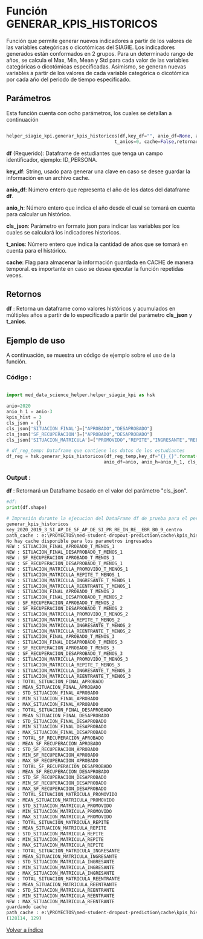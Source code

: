 Función **GENERAR_KPIS_HISTORICOS**
==============================
<p1>Función que permite generar nuevos indicadores a partir de los valores de las variables categóricas o dicotómicas del SIAGIE. Los indicadores generados están conformados en 2 grupos. Para un determinado rango de años, se calcula el Max, Min, Mean y Std para cada valor de las variables categóricas o dicotómicas especificadas. Asimismo, se generan nuevas variables a partir de los valores de cada variable categórica o dicotómica por cada año del periodo de tiempo especificado.</p1> 

**<h2>Parámetros</h2>**
<p> Esta función cuenta con ocho parámetros, los cuales se detallan a continuación</p>

```Python

helper_siagie_kpi.generar_kpis_historicos(df,key_df="", anio_df=None, anio_h=None, cls_json=None,
                                        t_anios=0, cache=False,retornar=True):

```

<p1><strong>df</strong> (Requerido): Dataframe de estudiantes que tenga un campo identificador, ejemplo: ID_PERSONA.</p1>

<p1><strong>key_df</strong>: String, usado para generar una clave en caso se desee guardar la información en un archivo cache.</p1>

<p1><strong>anio_df</strong>: Número entero que representa el año de los datos del dataframe <strong>df</strong>.</p1>

<p1><strong>anio_h</strong>: Número entero que indica el año desde el cual se tomará en cuenta para calcular un histórico.</p1>

<p1><strong>cls_json</strong>: Parámetro en formato json para indicar las variables por los cuales se calculará los indicadores historicos.</p1>

<p1><strong>t_anios</strong>: Número entero que indica la cantidad de años que se tomará en cuenta para el histórico.</p1>

<p1><strong>cache</strong>: Flag para almacenar la información guardada en CACHE de manera temporal. es importante en caso se desea ejecutar la función repetidas veces.</p1>


**<h2>Retornos</h2>**

<p1><strong>df</strong> : Retorna un dataframe como valores históricos y acumulados en múltiples años a partir de lo especificado a partir del parámetro <strong>cls_json</strong> y <strong>t_anios</strong>.</p1>

<p1> </p1>

**<h2>Ejemplo de uso</h2>**
<p1> A continuación, se muestra un código de ejemplo sobre el uso de la función.</p1>

**<h3>Código :</h3>**
```Python

import med_data_science_helper.helper_siagie_kpi as hsk

anio=2020 
anio_h_1 = anio-3
kpis_hist = 3
cls_json = {}
cls_json['SITUACION_FINAL']=["APROBADO","DESAPROBADO"]
cls_json['SF_RECUPERACION']=["APROBADO","DESAPROBADO"]
cls_json['SITUACION_MATRICULA']=["PROMOVIDO","REPITE","INGRESANTE","REENTRANTE"]

# df_reg_temp: Dataframe que contiene los datos de los estudiantes
df_reg = hsk.generar_kpis_historicos(df_reg_temp,key_df="{}_{}".format(key_grupo_grados,macro_region),
                                    anio_df=anio, anio_h=anio_h_1, cls_json=cls_json, t_anios=kpis_hist, cache=True)

```


**<h3>Output :</h3>**

<p1><strong>df</strong> : Retornará un Dataframe basado en el valor del parámetro "cls_json".</p1>

```Python
#df: 
print(df.shape)

# Impresión durante la ejecucion del DataFrame df de prueba para el periodo 2020 y 3 años de histórico: 
generar_kpis_historicos
key_2020_2019_3_SI_AP_DE_SF_AP_DE_SI_PR_RE_IN_RE__EBR_B0_9_centro
path_cache : e:\PROYECTOS\med-student-dropout-prediction\cache\kpis_historicos.h5
No hay cache disponible para los parametros ingresados
NEW : SITUACION_FINAL_APROBADO_T_MENOS_1
NEW : SITUACION_FINAL_DESAPROBADO_T_MENOS_1
NEW : SF_RECUPERACION_APROBADO_T_MENOS_1
NEW : SF_RECUPERACION_DESAPROBADO_T_MENOS_1
NEW : SITUACION_MATRICULA_PROMOVIDO_T_MENOS_1
NEW : SITUACION_MATRICULA_REPITE_T_MENOS_1
NEW : SITUACION_MATRICULA_INGRESANTE_T_MENOS_1
NEW : SITUACION_MATRICULA_REENTRANTE_T_MENOS_1
NEW : SITUACION_FINAL_APROBADO_T_MENOS_2
NEW : SITUACION_FINAL_DESAPROBADO_T_MENOS_2
NEW : SF_RECUPERACION_APROBADO_T_MENOS_2
NEW : SF_RECUPERACION_DESAPROBADO_T_MENOS_2
NEW : SITUACION_MATRICULA_PROMOVIDO_T_MENOS_2
NEW : SITUACION_MATRICULA_REPITE_T_MENOS_2
NEW : SITUACION_MATRICULA_INGRESANTE_T_MENOS_2
NEW : SITUACION_MATRICULA_REENTRANTE_T_MENOS_2
NEW : SITUACION_FINAL_APROBADO_T_MENOS_3
NEW : SITUACION_FINAL_DESAPROBADO_T_MENOS_3
NEW : SF_RECUPERACION_APROBADO_T_MENOS_3
NEW : SF_RECUPERACION_DESAPROBADO_T_MENOS_3
NEW : SITUACION_MATRICULA_PROMOVIDO_T_MENOS_3
NEW : SITUACION_MATRICULA_REPITE_T_MENOS_3
NEW : SITUACION_MATRICULA_INGRESANTE_T_MENOS_3
NEW : SITUACION_MATRICULA_REENTRANTE_T_MENOS_3
NEW : TOTAL_SITUACION_FINAL_APROBADO
NEW : MEAN_SITUACION_FINAL_APROBADO
NEW : STD_SITUACION_FINAL_APROBADO
NEW : MIN_SITUACION_FINAL_APROBADO
NEW : MAX_SITUACION_FINAL_APROBADO
NEW : TOTAL_SITUACION_FINAL_DESAPROBADO
NEW : MEAN_SITUACION_FINAL_DESAPROBADO
NEW : STD_SITUACION_FINAL_DESAPROBADO
NEW : MIN_SITUACION_FINAL_DESAPROBADO
NEW : MAX_SITUACION_FINAL_DESAPROBADO
NEW : TOTAL_SF_RECUPERACION_APROBADO
NEW : MEAN_SF_RECUPERACION_APROBADO
NEW : STD_SF_RECUPERACION_APROBADO
NEW : MIN_SF_RECUPERACION_APROBADO
NEW : MAX_SF_RECUPERACION_APROBADO
NEW : TOTAL_SF_RECUPERACION_DESAPROBADO
NEW : MEAN_SF_RECUPERACION_DESAPROBADO
NEW : STD_SF_RECUPERACION_DESAPROBADO
NEW : MIN_SF_RECUPERACION_DESAPROBADO
NEW : MAX_SF_RECUPERACION_DESAPROBADO
NEW : TOTAL_SITUACION_MATRICULA_PROMOVIDO
NEW : MEAN_SITUACION_MATRICULA_PROMOVIDO
NEW : STD_SITUACION_MATRICULA_PROMOVIDO
NEW : MIN_SITUACION_MATRICULA_PROMOVIDO
NEW : MAX_SITUACION_MATRICULA_PROMOVIDO
NEW : TOTAL_SITUACION_MATRICULA_REPITE
NEW : MEAN_SITUACION_MATRICULA_REPITE
NEW : STD_SITUACION_MATRICULA_REPITE
NEW : MIN_SITUACION_MATRICULA_REPITE
NEW : MAX_SITUACION_MATRICULA_REPITE
NEW : TOTAL_SITUACION_MATRICULA_INGRESANTE
NEW : MEAN_SITUACION_MATRICULA_INGRESANTE
NEW : STD_SITUACION_MATRICULA_INGRESANTE
NEW : MIN_SITUACION_MATRICULA_INGRESANTE
NEW : MAX_SITUACION_MATRICULA_INGRESANTE
NEW : TOTAL_SITUACION_MATRICULA_REENTRANTE
NEW : MEAN_SITUACION_MATRICULA_REENTRANTE
NEW : STD_SITUACION_MATRICULA_REENTRANTE
NEW : MIN_SITUACION_MATRICULA_REENTRANTE
NEW : MAX_SITUACION_MATRICULA_REENTRANTE
guardando cache
path_cache : e:\PROYECTOS\med-student-dropout-prediction\cache\kpis_historicos.h5
(128114, 129)

```



[Volver a índice](../../docsPrincipal.md ) $~~~~~~~~~~~~~~~~~~~~~~~~~~~~~~~~~~~~~~~~~~~~~~~~~~~~~~~~~~~~~~~~~~~~~~~~~~~~~~~~~~~~~~~~~~~~~~~~~~~~~~~~~~~~~~~~~~~~~~~~~~~~~~~~~~~~~~~~~~~~~~~~~~~~~~~~~~~~~~~$ 
